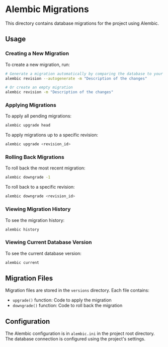 # Alembic Migrations

This directory contains database migrations for the project using Alembic.

## Usage

### Creating a New Migration

To create a new migration, run:

```bash
# Generate a migration automatically by comparing the database to your models
alembic revision --autogenerate -m "Description of the changes"

# Or create an empty migration
alembic revision -m "Description of the changes"
```

### Applying Migrations

To apply all pending migrations:

```bash
alembic upgrade head
```

To apply migrations up to a specific revision:

```bash
alembic upgrade <revision_id>
```

### Rolling Back Migrations

To roll back the most recent migration:

```bash
alembic downgrade -1
```

To roll back to a specific revision:

```bash
alembic downgrade <revision_id>
```

### Viewing Migration History

To see the migration history:

```bash
alembic history
```

### Viewing Current Database Version

To see the current database version:

```bash
alembic current
```

## Migration Files

Migration files are stored in the `versions` directory. Each file contains:

- `upgrade()` function: Code to apply the migration
- `downgrade()` function: Code to roll back the migration

## Configuration

The Alembic configuration is in `alembic.ini` in the project root directory.
The database connection is configured using the project's settings.
